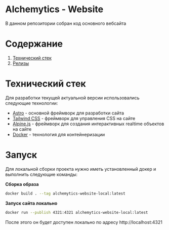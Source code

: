 # Alchemytics - Website

В данном репозитории собран код основного вебсайта

# Содержание

1. [Технический стек](#технический-стек)
2. [Релизы](#релизы)

# Технический стек

Для разработки текущей актуальной версии использовались следующие технологии:

- [Astro](https://astro.build/) - основной фреймворк для разработки сайта
- [Tailwind CSS](https://tailwindcss.com/) - фреймворк для управления CSS на сайте
- [Alpine.js](https://alpinejs.dev/) - фреймворк для создания интерактивных realtime объектов на сайте
- [Docker](https://www.docker.com/) - технология для контейнеризации

# Запуск

Для локальной сборки проекта нужно иметь установленный докер и выполнить следующие команды:

**Сборка образа**

```bash
docker build . --tag alchemytics-website-local:latest
```

**Запуск сайта локально**

```bash
docker run --publish 4321:4321 alchemytics-website-local:latest
```

После этого он будет доступен локально по адресу http://localhost:4321
